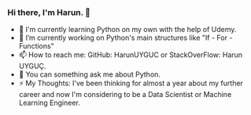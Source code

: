 ### Hi there, I'm Harun. 👋

- 🌱 I'm currently learning Python on my own with the help of Udemy.
- 🔭 I’m currently working on Python's main structures like "If - For - Functions"
- 📫 How to reach me: GitHub: HarunUYGUC or StackOverFlow: Harun UYGUÇ.
- 💬 You can something ask me about Python. 
- ⚡ My Thoughts: I've been thinking for almost a year about my further career and now I'm considering to be a Data Scientist or Machine Learning Engineer.

<!--
**HarunUYGUC/HarunUYGUC** is a ✨ _special_ ✨ repository because its `README.md` (this file) appears on your GitHub profile.

Here are some ideas to get you started:
"""
- 🔭 I’m currently working on ...
- 🌱 I’m currently learning ...
- 📫 How to reach me: ...
- 💬 Ask me about ...
- ⚡ Fun fact: ...
"""

- 👯 I’m looking to collaborate on ...
- 🤔 I’m looking for help with ...
- 😄 Pronouns: ...
-->
